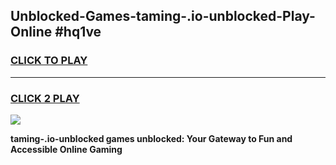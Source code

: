 
## Unblocked-Games-taming-.io-unblocked-Play-Online #hq1ve
<h3>
<a href="https://news.freeplayer.one?title=taming-.io-unblocked&ref=3">CLICK TO PLAY</a></h3>
<hr>

<h3>
<a href="https://news.freeplayer.one?title=taming-.io-unblocked&ref=3">CLICK 2 PLAY</a>
  
</h3>

<a href="https://news.freeplayer.one?title=taming-.io-unblocked&ref=3"><img src="https://clearcache.store/games.png"></a>


**taming-.io-unblocked games unblocked: Your Gateway to Fun and Accessible Online Gaming**
